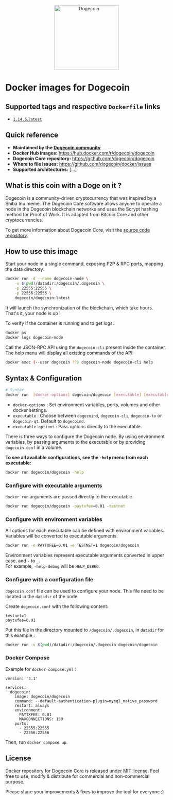 <p align="center">
  <img src="https://static.tumblr.com/ppdj5y9/Ae9mxmxtp/300coin.png" alt="Dogecoin" width="200"/>
</p>

# Docker images for Dogecoin

## Supported tags and respective `Dockerfile` links

- [`1.14.5`,`latest`](#)

## Quick reference

- **Maintained by the [Dogecoin community](https://github.com/dogecoin/docker/issues)**
- **Docker Hub images:** https://hub.docker.com/r/dogecoin/dogecoin
- **Dogecoin Core repository:** https://github.com/dogecoin/dogecoin
- **Where to file issues:** https://github.com/dogecoin/docker/issues
- **Supported architectures:** [...]

## What is this coin with a Doge on it ?

Dogecoin is a community-driven cryptocurrency that was inspired by a Shiba Inu meme. The Dogecoin Core software allows anyone to operate a node in the Dogecoin blockchain networks and uses the Scrypt hashing method for Proof of Work. It is adapted from Bitcoin Core and other cryptocurrencies.

To get more information about Dogecoin Core, visit the [source code repository](https://github.com/dogecoin/dogecoin).

## How to use this image

Start your node in a single command, exposing P2P & RPC ports, mapping the data directory:
```bash
docker run -d --name dogecoin-node \
    -v $(pwd)/datadir:/dogecoin/.dogecoin \
    -p 22555:22555 \
    -p 22556:22556 \
    dogecoin/dogecoin:latest
```
It will launch the synchronization of the blockchain, which take hours. That's it, your node is up !

To verify if the container is running and to get logs:
```bash
docker ps
docker logs dogecoin-node
```

Call the JSON-RPC API using the `dogecoin-cli` present inside the container. The help menu will display all existing commands of the API:
```bash
docker exec (--user dogecoin ??) dogecoin-node dogecoin-cli help
```

## Syntax & Configuration

```bash
# Syntax
docker run  [docker-options] dogecoin/dogecoin [executable] [executable-options]
```

+ `docker-options` : Set environment variables, ports, volumes and other docker settings.  
+ `executable` : Choose between `dogecoind`, `dogecoin-cli`, `dogecoin-tx` or `dogecoin-qt`. Default to `dogecoind`.  
+ `executable-options` : Pass options directly to the executable.

There is three ways to configure the Dogecoin node. By using environment variables, by passing arguments to the executable or by providing `dogecoin.conf` in a volume.

**To see all available configurations, see the `-help` menu from each executable:**
```bash
docker run dogecoin/dogecoin -help
```

### Configure with executable arguments

`docker run` arguments are passed directly to the executable.
```bash
docker run dogecoin/dogecoin -paytxfee=0.01 -testnet
```

### Configure with environment variables

All options for each executable can be defined with environment variables. Variables will be converted to executable arguments.

```bash
docker run -e PAYTXFEE=0.01 -e TESTNET=1 dogecoin/dogecoin
```
Environment variables represent executable arguments converted in upper case, and `-` to `_`.  
For example, `-help-debug` will be `HELP_DEBUG`.

### Configure with a configuration file

`dogecoin.conf` file can be used to configure your node. This file need to be located in the `datadir` of the node.

Create `dogecoin.conf` with the following content:
```
testnet=1
paytxfee=0.01
```

Put this file in the directory mounted to `/dogecoin/.dogecoin`, in `datadir` for this example :
```bash
docker run -v $(pwd)/datadir:/dogecoin/.dogecoin dogecoin/dogecoin
```

### Docker Compose

Example for `docker-compose.yml` :
```
version: '3.1'

services:
  dogecoin:
    image: dogecoin/dogecoin
    command: --default-authentication-plugin=mysql_native_password
    restart: always
    environment:
      PAYTXFEE: 0.01
      MAXCONNECTIONS: 150
    ports:
      - 22555:22555
      - 22556:22556
```
Then, run `docker compose up`.

## License

Docker repository for Dogecoin Core is released under [MIT license](https://github.com/dogecoin/docker/blob/main/LICENSE).
Feel free to use, modify & distribute for commercial and non-commercial purpose.

Please share your improvements & fixes to improve the tool for everyone :)
